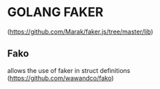 # GOLANG FAKER
(https://github.com/Marak/faker.js/tree/master/lib)

## Fako
allows the use of faker in struct definitions
(https://github.com/wawandco/fako)
